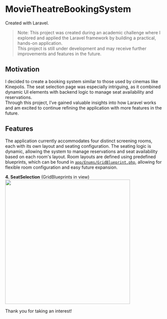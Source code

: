 # MovieTheatreBookingSystem
Created with Laravel.

> Note: This project was created during an academic challenge where I explored and applied the Laravel framework by building a practical, hands-on application.  
> This project is still under development and may receive further improvements and features in the future.  

## Motivation
I decided to create a booking system similar to those used by cinemas like Kinepolis. The seat selection page was especially intriguing, as it combined dynamic UI elements with backend logic to manage seat availability and reservations.  
Through this project, I’ve gained valuable insights into how Laravel works and am excited to continue refining the application with more features in the future.

## Features
The application currently accommodates four distinct screening rooms, each with its own layout and seating configuration.
The seating logic is dynamic, allowing the system to manage reservations and seat availability based on each room's layout.
Room layouts are defined using predefined blueprints, which can be found in [`app/Enums/GridBlueprint.php`](https://github.com/EnsoVanPoucke/TheatreBookingSystem/blob/main/app/Enums/GridBlueprint.php), allowing for flexible room configuration and easy future expansion.

<p align="left"><strong>4. SeatSelection</strong> (GridBlueprints in view)<br>
<a href="https://github.com/EnsoVanPoucke/TheatreBookingSystem/blob/main/public/images/screenshots/screenshot_4.jpg?raw=true">
  <img src="https://github.com/EnsoVanPoucke/TheatreBookingSystem/blob/main/public/images/screenshots/screenshot_4.jpg?raw=true" width="400"/>
</a>
</p>

Thank you for taking an interest!
